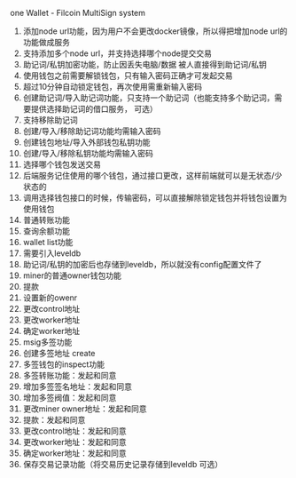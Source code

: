 one Wallet - Filcoin MultiSign system

1. 添加node url功能，因为⽤户不会更改docker镜像，所以得把增加node url的功能做成服务
1. ⽀持添加多个node url，并⽀持选择哪个node提交交易
2. 助记词/私钥加密功能，防⽌因丢失电脑/数据 被⼈直接得到助记词/私钥
1. 使⽤钱包之前需要解锁钱包，只有输⼊密码正确才可发起交易
2. 超过10分钟⾃动锁定钱包，再次使⽤需重新输⼊密码
3. 创建助记词/导⼊助记词功能，只⽀持⼀个助记词（也能⽀持多个助记词，需要提供选择助记词的借⼝服务，
可选）
1. ⽀持移除助记词
2. 创建/导⼊/移除助记词功能均需输⼊密码
4. 创建钱包地址/导⼊外部钱包私钥功能
1. 创建/导⼊/移除私钥功能均需输⼊密码
5. 选择哪个钱包发送交易
1. 后端服务记住使⽤的哪个钱包，通过接⼝更改，这样前端就可以是⽆状态/少状态的
2. 调⽤选择钱包接⼝的时候，传输密码，可以直接解除锁定钱包并将钱包设置为使⽤钱包
6. 普通转账功能
7. 查询余额功能
8. wallet list功能
1. 需要引⼊leveldb
2. 助记词/私钥的加密后也存储到leveldb，所以就没有config配置⽂件了
9. miner的普通owner钱包功能
1. 提款
2. 设置新的owenr
3. 更改control地址
4. 更改worker地址
5. 确定worker地址
10. msig多签功能
1. 创建多签地址 create
2. 多签钱包的inspect功能
3. 多签转账功能：发起和同意
4. 增加多签签名地址：发起和同意
5. 增加多签阀值：发起和同意
6. 更改miner owner地址：发起和同意
7. 提款：发起和同意
8. 更改control地址：发起和同意
9. 更改worker地址：发起和同意
10. 确定worker地址：发起和同意
11. 保存交易记录功能（将交易历史记录存储到leveldb 可选）
